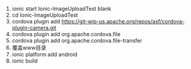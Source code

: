 1.  ionic start Ionic-ImageUploadTest blank
2.  cd Ionic-ImageUploadTest
3.  cordova plugin add https://git-wip-us.apache.org/repos/asf/cordova-plugin-camera.git
4.  cordova plugin add org.apache.cordova.file
5.  cordova plugin add org.apache.cordova.file-transfer
6.  覆盖www目录
7.  ionic platform add android
8.  ionic build

